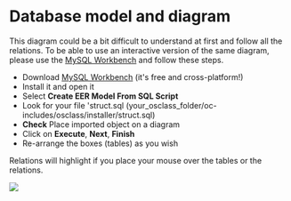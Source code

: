 # Database model and diagram

This diagram could be a bit difficult to understand at first and follow all the relations. To be able to use an interactive version of the same diagram, please use the [MySQL Workbench](http://www.mysql.com/products/workbench/) and follow these steps.

* Download [MySQL Workbench](http://www.mysql.com/products/workbench/) (it's free and cross-platform!)
* Install it and open it
* Select **Create EER Model From SQL Script**
* Look for your file 'struct.sql (your\_osclass\_folder/oc-includes/osclass/installer/struct.sql)
* **Check** Place imported object on a diagram
* Click on **Execute**, **Next**, **Finish**
* Re-arrange the boxes (tables) as you wish

Relations will highlight if you place your mouse over the tables or the relations.

![](../../.gitbook/assets/Database\_diagram.png)

